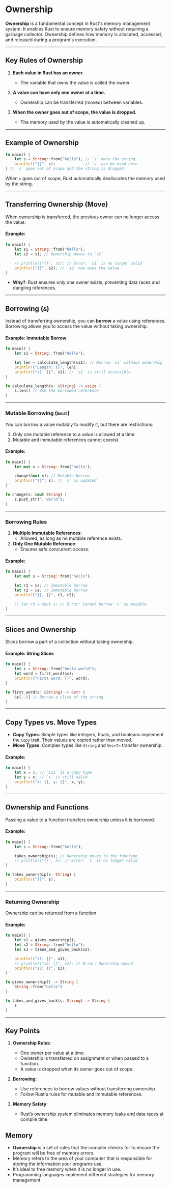 
# Ownership 

**Ownership** is a fundamental concept in Rust's memory management system. It enables Rust to ensure memory safety without requiring a garbage collector. Ownership defines how memory is allocated, accessed, and released during a program's execution.

---

## **Key Rules of Ownership**

1. **Each value in Rust has an owner.**
   - The variable that owns the value is called the owner.

2. **A value can have only one owner at a time.**
   - Ownership can be transferred (moved) between variables.

3. **When the owner goes out of scope, the value is dropped.**
   - The memory used by the value is automatically cleaned up.

---

## **Example of Ownership**

```rust
fn main() {
    let s = String::from("hello"); // `s` owns the string
    println!("{}", s);             // `s` can be used here
} // `s` goes out of scope and the string is dropped
```

When `s` goes out of scope, Rust automatically deallocates the memory used by the string.

---

## **Transferring Ownership (Move)**

When ownership is transferred, the previous owner can no longer access the value.

#### Example:
```rust
fn main() {
    let s1 = String::from("hello");
    let s2 = s1; // Ownership moves to `s2`

    // println!("{}", s1); // Error: `s1` is no longer valid
    println!("{}", s2); // `s2` now owns the value
}
```

- **Why?**: Rust ensures only one owner exists, preventing data races and dangling references.

---

## **Borrowing (`&`)**

Instead of transferring ownership, you can **borrow** a value using references. Borrowing allows you to access the value without taking ownership.

#### Example: Immutable Borrow
```rust
fn main() {
    let s1 = String::from("hello");

    let len = calculate_length(&s1); // Borrow `s1` without ownership
    println!("Length: {}", len);
    println!("s1: {}", s1); // `s1` is still accessible
}

fn calculate_length(s: &String) -> usize {
    s.len() // Use the borrowed reference
}
```

---

### **Mutable Borrowing (`&mut`)**

You can borrow a value mutably to modify it, but there are restrictions:

1. Only one mutable reference to a value is allowed at a time.
2. Mutable and immutable references cannot coexist.

#### Example:
```rust
fn main() {
    let mut s = String::from("hello");

    change(&mut s); // Mutable borrow
    println!("{}", s); // `s` is updated
}

fn change(s: &mut String) {
    s.push_str(", world");
}
```

---

### **Borrowing Rules**

1. **Multiple Immutable References**:
   - Allowed, as long as no mutable reference exists.
2. **Only One Mutable Reference**:
   - Ensures safe concurrent access.

#### Example:
```rust
fn main() {
    let mut s = String::from("hello");

    let r1 = &s; // Immutable borrow
    let r2 = &s; // Immutable borrow
    println!("{}, {}", r1, r2);

    // let r3 = &mut s; // Error: Cannot borrow `s` as mutable
}
```

---

## **Slices and Ownership**

Slices borrow a part of a collection without taking ownership.

#### Example: String Slices
```rust
fn main() {
    let s = String::from("hello world");
    let word = first_word(&s);
    println!("First word: {}", word);
}

fn first_word(s: &String) -> &str {
    &s[..5] // Borrow a slice of the string
}
```

---

## **Copy Types vs. Move Types**

- **Copy Types**: Simple types like integers, floats, and booleans implement the `Copy` trait. Their values are copied rather than moved.
- **Move Types**: Complex types like `String` and `Vec<T>` transfer ownership.

#### Example:
```rust
fn main() {
    let x = 5; // `i32` is a Copy type
    let y = x; // `x` is still valid
    println!("x: {}, y: {}", x, y);
}
```

---

## **Ownership and Functions**

Passing a value to a function transfers ownership unless it is borrowed.

#### Example:
```rust
fn main() {
    let s = String::from("hello");

    takes_ownership(s); // Ownership moves to the function
    // println!("{}", s); // Error: `s` is no longer valid
}

fn takes_ownership(s: String) {
    println!("{}", s);
}
```

---

### **Returning Ownership**

Ownership can be returned from a function.

#### Example:
```rust
fn main() {
    let s1 = gives_ownership();
    let s2 = String::from("hello");
    let s3 = takes_and_gives_back(s2);

    println!("s1: {}", s1);
    // println!("s2: {}", s2); // Error: Ownership moved
    println!("s3: {}", s3);
}

fn gives_ownership() -> String {
    String::from("hello")
}

fn takes_and_gives_back(s: String) -> String {
    s
}
```

---

## **Key Points**

1. **Ownership Rules**:
   - One owner per value at a time.
   - Ownership is transferred on assignment or when passed to a function.
   - A value is dropped when its owner goes out of scope.

2. **Borrowing**:
   - Use references to borrow values without transferring ownership.
   - Follow Rust's rules for mutable and immutable references.

3. **Memory Safety**:
   - Rust’s ownership system eliminates memory leaks and data races at compile time.

## **Memory** 
 - **Ownership** is a set of rules that the
 compiler checks for to ensure the
 program will be free of memory errors.
 - Memory refers to the area of your
 computer that is responsible for storing
 the information your programs use.
 - It’s ideal to free memory when it is no
 longer in use.
 - Programming languages implement
 different strategies for memory
 management

 